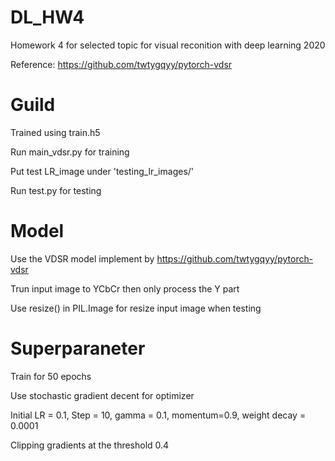 # DL_HW4
Homework 4 for selected topic for visual reconition with deep learning 2020

Reference: https://github.com/twtygqyy/pytorch-vdsr

# Guild
Trained using train.h5

Run main_vdsr.py for training


Put test LR_image under 'testing_lr_images/'

Run test.py for testing

# Model
Use the VDSR model implement by https://github.com/twtygqyy/pytorch-vdsr

Trun input image to YCbCr then only process the Y part

Use resize() in PIL.Image for resize input image when testing

# Superparaneter
Train for 50 epochs

Use stochastic gradient decent for optimizer

Initial LR = 0.1,
Step = 10,
gamma = 0.1,
momentum=0.9,
weight decay = 0.0001

Clipping gradients at the threshold 0.4
